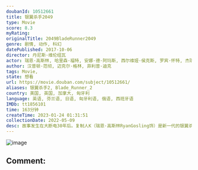 ```yaml
---
doubanId: 10512661
title: 银翼杀手2049
type: Movie
score: 8.3
myRating: 
originalTitle: 2049BladeRunner2049
genre: 剧情, 动作, 科幻
datePublished: 2017-10-06
director: 丹尼斯·维伦纽瓦
actor: 瑞恩·高斯林, 哈里森·福特, 安娜·德·阿玛斯, 西尔维娅·侯克斯, 罗宾·怀特, 杰瑞德·莱托, 戴夫·巴蒂斯塔, 麦肯兹·戴维斯, 卡拉·朱里, 爱德华·詹姆斯·奥莫斯, 巴克德·阿巴蒂, 大卫·达斯马齐连, 西娅姆·阿巴斯, 连尼·詹姆斯, 马克·阿诺德, 肖恩·杨, 萨莉·哈姆森, 斯戴芬·莫昌特, 伍德·哈里斯, 托马斯·勒马尔奎斯, 克里斯塔·科索恩, 大卫·本森
author: 汉普顿·范彻, 迈克尔·格林, 菲利普·迪克
tags: Movie, 
state: 想看
url: https://movie.douban.com/subject/10512661/
aliases: 银翼杀手2, Blade_Runner_2
country: 美国, 英国, 加拿大, 匈牙利
language: 英语, 芬兰语, 日语, 匈牙利语, 俄语, 西班牙语
IMDb: tt1856101
time: 163分钟
createTime: 2023-01-24 01:31:51
collectionDate: 2022-05-09
desc: 故事发生在大断电30年后。复制人K（瑞恩·高斯林RyanGosling饰）是新一代的银翼杀手，在如今的世界里，人类和复制人之间的界限划分的更加明确，复制人从刚一制造出来就被灌输了服务于人类的思想...
---
```


![image](p2501864539.jpg)

Comment: 
---

